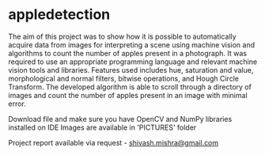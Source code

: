 # appledetection
The aim of this project was to show how it is possible to automatically acquire data from images for interpreting a scene using machine vision and algorithms to count the number of apples present in a photograph. It was required to use an appropriate programming language and relevant machine vision tools and libraries. Features used includes hue, saturation and value, morphological and normal filters, bitwise operations, and Hough Circle Transform. The developed algorithm is able to scroll through a directory of images and count the number of apples present in an image with minimal error.

Download file and make sure you have OpenCV and NumPy libraries installed on IDE
Images are available in 'PICTURES' folder

Project report available via request - shivash.mishra@gmail.com 

